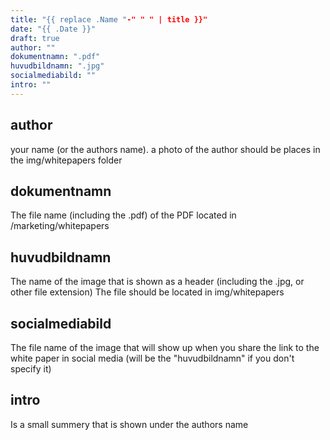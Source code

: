 ```yaml
---
title: "{{ replace .Name "-" " " | title }}"
date: "{{ .Date }}"
draft: true
author: ""
dokumentnamn: ".pdf"
huvudbildnamn: ".jpg"
socialmediabild: ""
intro: ""
---
```


## author
your name (or the authors name).
a photo of the author should be places in the img/whitepapers folder

## dokumentnamn
The file name (including the .pdf) of the PDF located in /marketing/whitepapers

## huvudbildnamn
The name of the image that is shown as a header (including the .jpg, or other file extension)
The file should be located in img/whitepapers

## socialmediabild
The file name of the image that will show up when you share the link to the white paper in social media
(will be the "huvudbildnamn" if you don't specify it)

## intro
Is a small summery that is shown under the authors name
